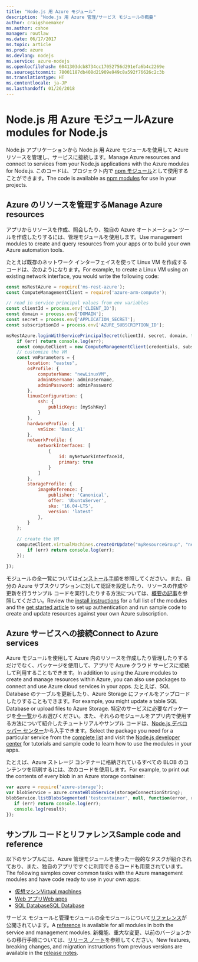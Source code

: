```yaml
---
title: "Node.js 用 Azure モジュール"
description: "Node.js 用 Azure 管理/サービス モジュールの概要"
author: craigshoemaker
ms.author: cshoe
manager: routlaw
ms.date: 06/17/2017
ms.topic: article
ms.prod: azure
ms.devlang: nodejs
ms.service: azure-nodejs
ms.openlocfilehash: 6041303dcb8734cc17052756d291efa6b4c2269e
ms.sourcegitcommit: 78001187db408d21909e949c8a592f76626c2c3b
ms.translationtype: HT
ms.contentlocale: ja-JP
ms.lasthandoff: 01/26/2018
---
```

# <a name="azure-modules-for-nodejs"></a><span data-ttu-id="9572e-103">Node.js 用 Azure モジュール</span><span class="sxs-lookup"><span data-stu-id="9572e-103">Azure modules for Node.js</span></span>

<span data-ttu-id="9572e-104">Node.js アプリケーションから Node.js 用 Azure モジュールを使用して Azure リソースを管理し、サービスに接続します。</span><span class="sxs-lookup"><span data-stu-id="9572e-104">Manage Azure resources and connect to services from your Node.js applications with the Azure modules for Node.js.</span></span> <span data-ttu-id="9572e-105">このコードは、プロジェクト内で [npm モジュール](node-sdk-azure-install.md)として使用することができます。</span><span class="sxs-lookup"><span data-stu-id="9572e-105">The code is available as [npm modules](node-sdk-azure-install.md) for use in your projects.</span></span> 

## <a name="manage-azure-resources"></a><span data-ttu-id="9572e-106">Azure のリソースを管理する</span><span class="sxs-lookup"><span data-stu-id="9572e-106">Manage Azure resources</span></span>

<span data-ttu-id="9572e-107">アプリからリソースを作成、照会したり、独自の Azure オートメーション ツールを作成したりするには、管理モジュールを使用します。</span><span class="sxs-lookup"><span data-stu-id="9572e-107">Use management modules to create and query resources from your apps or to build your own Azure automation tools.</span></span> 

<span data-ttu-id="9572e-108">たとえば既存のネットワーク インターフェイスを使って Linux VM を作成するコードは、次のようになります。</span><span class="sxs-lookup"><span data-stu-id="9572e-108">For example, to create a Linux VM using an existing network interface, you would write the following code:</span></span>

```javascript
const msRestAzure = require('ms-rest-azure');
const ComputeManagementClient = require('azure-arm-compute');

// read in service principal values from env variables
const clientId = process.env['CLIENT_ID'];
const domain = process.env['DOMAIN'];
const secret = process.env['APPLICATION_SECRET'];
const subscriptionId = process.env['AZURE_SUBSCRIPTION_ID'];

msRestAzure.loginWithServicePrincipalSecret(clientId, secret, domain, function (err, credentials, subscriptions) {
    if (err) return console.log(err);
    const computeClient = new ComputeManagementClient(credentials, subscriptionId);
    // customize the VM 
    const vmParameters = {
        location: "eastus",
        osProfile: {
            computerName: "newLinuxVM",
            adminUsername: adminUsername,
            adminPassword: adminPassword
        },
        linuxConfiguration: {
            ssh: {
                publicKeys: [mySshKey]
            }
        },
        hardwareProfile: {
            vmSize: 'Basic_A1'
        },
        networkProfile: {
            networkInterfaces: [
                {
                    id: myNetworkInterfaceId,
                    primary: true
                }
            ]
        },
        storageProfile: {
            imageReference: {
                publisher: 'Canonical',
                offer: 'UbuntuServer',
                sku: '16.04-LTS',
                version: 'latest'
            },
        }
    };
 
    // create the VM
    computeClient.virtualMachines.createOrUpdate("myResourceGroup", "newLinuxVM", vmParameters, function (err, data) {
        if (err) return console.log(err);
    });

});
```

<span data-ttu-id="9572e-109">モジュールの全一覧については[インストール手順](node-sdk-azure-install.md)を参照してください。また、自分の Azure サブスクリプションに対して認証を設定したり、リソースの作成や更新を行うサンプル コードを実行したりする方法については、[概要の記事](node-sdk-azure-get-started.md)を参照してください。</span><span class="sxs-lookup"><span data-stu-id="9572e-109">Review the [install instructions](node-sdk-azure-install.md) for a full list of the modules and the [get started article](node-sdk-azure-get-started.md) to set up authentication and run sample code to create and update resources against your own Azure subscription.</span></span> 

## <a name="connect-to-azure-services"></a><span data-ttu-id="9572e-110">Azure サービスへの接続</span><span class="sxs-lookup"><span data-stu-id="9572e-110">Connect to Azure services</span></span>

<span data-ttu-id="9572e-111">Azure モジュールを使用して Azure 内のリソースを作成したり管理したりするだけでなく、パッケージを使用して、アプリで Azure クラウド サービスに接続して利用することもできます。</span><span class="sxs-lookup"><span data-stu-id="9572e-111">In addition to using the Azure modules to create and manage resources within Azure, you can also use packages to connect and use Azure cloud services in your apps.</span></span> <span data-ttu-id="9572e-112">たとえば、SQL Database のテーブルを更新したり、Azure Storage にファイルをアップロードしたりすることもできます。</span><span class="sxs-lookup"><span data-stu-id="9572e-112">For example, you might update a table SQL Database or upload files to Azure Storage.</span></span> <span data-ttu-id="9572e-113">特定のサービスに必要なパッケージを[全一覧](node-sdk-azure-install.md)からお選びください。また、それらのモジュールをアプリ内で使用する方法について紹介したチュートリアルやサンプル コードは、[Node.js デベロッパー センター](https://azure.microsoft.com/develop/nodejs/)から入手できます。</span><span class="sxs-lookup"><span data-stu-id="9572e-113">Select the package you need for a particular service from the [complete list](node-sdk-azure-install.md) and visit the [Node.js developer center](https://azure.microsoft.com/develop/nodejs/) for tutorials and sample code to learn how to use the modules in your apps.</span></span>

<span data-ttu-id="9572e-114">たとえば、Azure ストレージ コンテナーに格納されているすべての BLOB のコンテンツを印刷するには、次のコードを使用します。</span><span class="sxs-lookup"><span data-stu-id="9572e-114">For example, to print out the contents of every blob in an Azure storage container:</span></span>

```javascript
var azure = require('azure-storage');
var blobService = azure.createBlobService(storageConnectionString);
blobService.listBlobsSegmented('testcontainer', null, function(error, result, response) {
   if (err) return console.log(err);
   console.log(result);
});
```

## <a name="sample-code-and-reference"></a><span data-ttu-id="9572e-115">サンプル コードとリファレンス</span><span class="sxs-lookup"><span data-stu-id="9572e-115">Sample code and reference</span></span>

<span data-ttu-id="9572e-116">以下のサンプルには、Azure 管理モジュールを使った一般的なタスクが紹介されており、また、独自のアプリですぐに利用できるコードも用意されています。</span><span class="sxs-lookup"><span data-stu-id="9572e-116">The following samples cover common tasks with the Azure management modules and have code ready to use in your own apps:</span></span>

- [<span data-ttu-id="9572e-117">仮想マシン</span><span class="sxs-lookup"><span data-stu-id="9572e-117">Virtual machines</span></span>](node-samples-services-compute.md)
- [<span data-ttu-id="9572e-118">Web アプリ</span><span class="sxs-lookup"><span data-stu-id="9572e-118">Web apps</span></span>](node-samples-services-web-and-mobile.md)
- [<span data-ttu-id="9572e-119">SQL Database</span><span class="sxs-lookup"><span data-stu-id="9572e-119">SQL Database</span></span>](node-samples-services-database.md)
   
<span data-ttu-id="9572e-120">サービス モジュールと管理モジュールの全モジュールについて[リファレンス](https://docs.microsoft.com/javascript/api)が公開されています。</span><span class="sxs-lookup"><span data-stu-id="9572e-120">A [reference](https://docs.microsoft.com/javascript/api) is available for all modules in both the service and management modules.</span></span> <span data-ttu-id="9572e-121">新機能、重大な変更、以前のバージョンからの移行手順については、[リリース ノート](https://github.com/Azure/azure-sdk-for-node/releases)を参照してください。</span><span class="sxs-lookup"><span data-stu-id="9572e-121">New features, breaking changes, and migration instructions from previous versions are available in the [release notes](https://github.com/Azure/azure-sdk-for-node/releases).</span></span>
